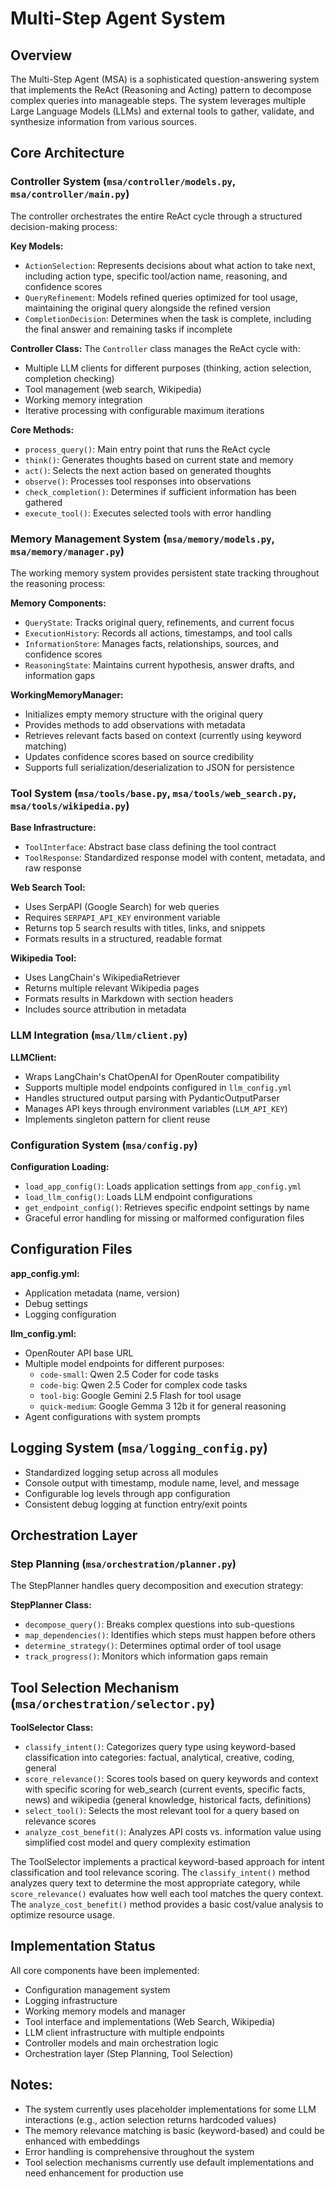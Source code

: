 # Multi-Step Agent System

## Overview

The Multi-Step Agent (MSA) is a sophisticated question-answering system that implements the ReAct (Reasoning and Acting) pattern to decompose complex queries into manageable steps. The system leverages multiple Large Language Models (LLMs) and external tools to gather, validate, and synthesize information from various sources.

## Core Architecture

### Controller System (`msa/controller/models.py`, `msa/controller/main.py`)

The controller orchestrates the entire ReAct cycle through a structured decision-making process:

**Key Models:**
- `ActionSelection`: Represents decisions about what action to take next, including action type, specific tool/action name, reasoning, and confidence scores
- `QueryRefinement`: Models refined queries optimized for tool usage, maintaining the original query alongside the refined version
- `CompletionDecision`: Determines when the task is complete, including the final answer and remaining tasks if incomplete

**Controller Class:**
The `Controller` class manages the ReAct cycle with:
- Multiple LLM clients for different purposes (thinking, action selection, completion checking)
- Tool management (web search, Wikipedia)
- Working memory integration
- Iterative processing with configurable maximum iterations

**Core Methods:**
- `process_query()`: Main entry point that runs the ReAct cycle
- `think()`: Generates thoughts based on current state and memory
- `act()`: Selects the next action based on generated thoughts
- `observe()`: Processes tool responses into observations
- `check_completion()`: Determines if sufficient information has been gathered
- `execute_tool()`: Executes selected tools with error handling

### Memory Management System (`msa/memory/models.py`, `msa/memory/manager.py`)

The working memory system provides persistent state tracking throughout the reasoning process:

**Memory Components:**
- `QueryState`: Tracks original query, refinements, and current focus
- `ExecutionHistory`: Records all actions, timestamps, and tool calls
- `InformationStore`: Manages facts, relationships, sources, and confidence scores
- `ReasoningState`: Maintains current hypothesis, answer drafts, and information gaps

**WorkingMemoryManager:**
- Initializes empty memory structure with the original query
- Provides methods to add observations with metadata
- Retrieves relevant facts based on context (currently using keyword matching)
- Updates confidence scores based on source credibility
- Supports full serialization/deserialization to JSON for persistence

### Tool System (`msa/tools/base.py`, `msa/tools/web_search.py`, `msa/tools/wikipedia.py`)

**Base Infrastructure:**
- `ToolInterface`: Abstract base class defining the tool contract
- `ToolResponse`: Standardized response model with content, metadata, and raw response

**Web Search Tool:**
- Uses SerpAPI (Google Search) for web queries
- Requires `SERPAPI_API_KEY` environment variable
- Returns top 5 search results with titles, links, and snippets
- Formats results in a structured, readable format

**Wikipedia Tool:**
- Uses LangChain's WikipediaRetriever
- Returns multiple relevant Wikipedia pages
- Formats results in Markdown with section headers
- Includes source attribution in metadata

### LLM Integration (`msa/llm/client.py`)

**LLMClient:**
- Wraps LangChain's ChatOpenAI for OpenRouter compatibility
- Supports multiple model endpoints configured in `llm_config.yml`
- Handles structured output parsing with PydanticOutputParser
- Manages API keys through environment variables (`LLM_API_KEY`)
- Implements singleton pattern for client reuse

### Configuration System (`msa/config.py`)

**Configuration Loading:**
- `load_app_config()`: Loads application settings from `app_config.yml`
- `load_llm_config()`: Loads LLM endpoint configurations
- `get_endpoint_config()`: Retrieves specific endpoint settings by name
- Graceful error handling for missing or malformed configuration files

## Configuration Files

**app_config.yml:**
- Application metadata (name, version)
- Debug settings
- Logging configuration

**llm_config.yml:**
- OpenRouter API base URL
- Multiple model endpoints for different purposes:
  - `code-small`: Qwen 2.5 Coder for code tasks
  - `code-big`: Qwen 2.5 Coder for complex code tasks
  - `tool-big`: Google Gemini 2.5 Flash for tool usage
  - `quick-medium`: Google Gemma 3 12b it for general reasoning
- Agent configurations with system prompts

## Logging System (`msa/logging_config.py`)

- Standardized logging setup across all modules
- Console output with timestamp, module name, level, and message
- Configurable log levels through app configuration
- Consistent debug logging at function entry/exit points

## Orchestration Layer

### Step Planning (`msa/orchestration/planner.py`)

The StepPlanner handles query decomposition and execution strategy:

**StepPlanner Class:**
- `decompose_query()`: Breaks complex questions into sub-questions
- `map_dependencies()`: Identifies which steps must happen before others
- `determine_strategy()`: Determines optimal order of tool usage
- `track_progress()`: Monitors which information gaps remain

## Tool Selection Mechanism (`msa/orchestration/selector.py`)

**ToolSelector Class:**
- `classify_intent()`: Categorizes query type using keyword-based classification into categories: factual, analytical, creative, coding, general
- `score_relevance()`: Scores tools based on query keywords and context with specific scoring for web_search (current events, specific facts, news) and wikipedia (general knowledge, historical facts, definitions)
- `select_tool()`: Selects the most relevant tool for a query based on relevance scores
- `analyze_cost_benefit()`: Analyzes API costs vs. information value using simplified cost model and query complexity estimation

The ToolSelector implements a practical keyword-based approach for intent classification and tool relevance scoring. The `classify_intent()` method analyzes query text to determine the most appropriate category, while `score_relevance()` evaluates how well each tool matches the query context. The `analyze_cost_benefit()` method provides a basic cost/value analysis to optimize resource usage.

## Implementation Status

All core components have been implemented:
- Configuration management system
- Logging infrastructure
- Working memory models and manager
- Tool interface and implementations (Web Search, Wikipedia)
- LLM client infrastructure with multiple endpoints
- Controller models and main orchestration logic
- Orchestration layer (Step Planning, Tool Selection)

## Notes:
- The system currently uses placeholder implementations for some LLM interactions (e.g., action selection returns hardcoded values)
- The memory relevance matching is basic (keyword-based) and could be enhanced with embeddings
- Error handling is comprehensive throughout the system
- Tool selection mechanisms currently use default implementations and need enhancement for production use
